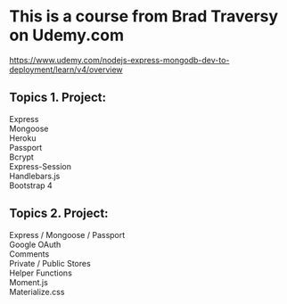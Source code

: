 # This is a course from Brad Traversy on Udemy.com
https://www.udemy.com/nodejs-express-mongodb-dev-to-deployment/learn/v4/overview

## Topics 1. Project:
Express  
Mongoose  
Heroku  
Passport  
Bcrypt  
Express-Session  
Handlebars.js  
Bootstrap 4   

## Topics 2. Project:
Express / Mongoose / Passport  
Google OAuth  
Comments  
Private / Public Stores  
Helper Functions  
Moment.js  
Materialize.css  